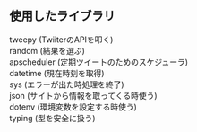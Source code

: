 ## 使用したライブラリ  
tweepy (TwiiterのAPIを叩く)  
random (結果を選ぶ)  
apscheduler (定期ツイートのためのスケジューラ)  
datetime (現在時刻を取得)  
sys (エラーが出た時処理を終了)  
json (サイトから情報を取ってくる時使う)  
dotenv (環境変数を設定する時使う)  
typing (型を安全に扱う)  
